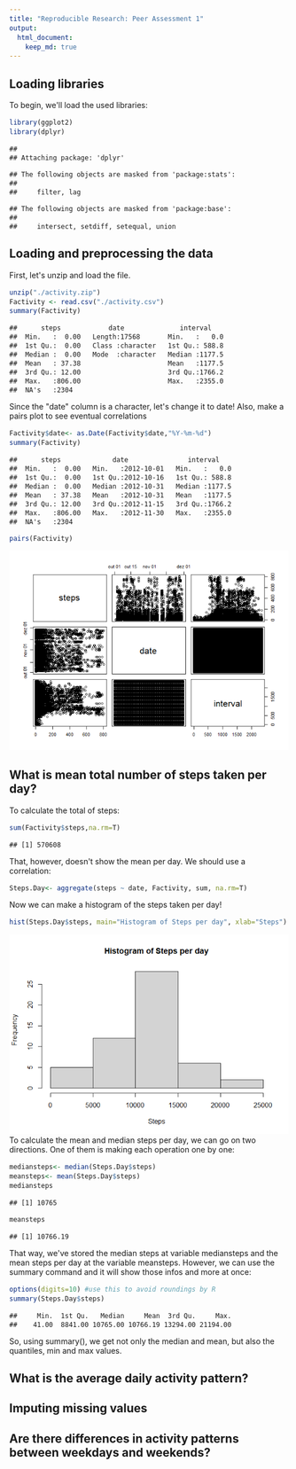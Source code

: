 ```yaml
---
title: "Reproducible Research: Peer Assessment 1"
output: 
  html_document:
    keep_md: true
---
```

## Loading libraries
To begin, we'll load the used libraries:

```r
library(ggplot2)
library(dplyr)
```

```
## 
## Attaching package: 'dplyr'
```

```
## The following objects are masked from 'package:stats':
## 
##     filter, lag
```

```
## The following objects are masked from 'package:base':
## 
##     intersect, setdiff, setequal, union
```

## Loading and preprocessing the data
First, let's unzip and load the file.

```r
unzip("./activity.zip")
Factivity <- read.csv("./activity.csv")
summary(Factivity)
```

```
##      steps            date              interval     
##  Min.   :  0.00   Length:17568       Min.   :   0.0  
##  1st Qu.:  0.00   Class :character   1st Qu.: 588.8  
##  Median :  0.00   Mode  :character   Median :1177.5  
##  Mean   : 37.38                      Mean   :1177.5  
##  3rd Qu.: 12.00                      3rd Qu.:1766.2  
##  Max.   :806.00                      Max.   :2355.0  
##  NA's   :2304
```
Since the "date" column is a character, let's change it to date! Also, make a pairs plot to see eventual correlations

```r
Factivity$date<- as.Date(Factivity$date,"%Y-%m-%d")
summary(Factivity)
```

```
##      steps             date               interval     
##  Min.   :  0.00   Min.   :2012-10-01   Min.   :   0.0  
##  1st Qu.:  0.00   1st Qu.:2012-10-16   1st Qu.: 588.8  
##  Median :  0.00   Median :2012-10-31   Median :1177.5  
##  Mean   : 37.38   Mean   :2012-10-31   Mean   :1177.5  
##  3rd Qu.: 12.00   3rd Qu.:2012-11-15   3rd Qu.:1766.2  
##  Max.   :806.00   Max.   :2012-11-30   Max.   :2355.0  
##  NA's   :2304
```

```r
pairs(Factivity)
```

![](PA1_template_files/figure-html/unnamed-chunk-3-1.png)<!-- -->

## What is mean total number of steps taken per day?
To calculate the total of steps:

```r
sum(Factivity$steps,na.rm=T)
```

```
## [1] 570608
```
That, however, doesn't show the mean per day. We should use a correlation:

```r
Steps.Day<- aggregate(steps ~ date, Factivity, sum, na.rm=T)
```
Now we can make a histogram of the steps taken per day!

```r
hist(Steps.Day$steps, main="Histogram of Steps per day", xlab="Steps")
```

![](PA1_template_files/figure-html/unnamed-chunk-6-1.png)<!-- -->
To calculate the mean and median steps per day, we can go on two directions. One of them is making each operation one by one:

```r
mediansteps<- median(Steps.Day$steps)
meansteps<- mean(Steps.Day$steps)
mediansteps
```

```
## [1] 10765
```

```r
meansteps
```

```
## [1] 10766.19
```
That way, we've stored the median steps at variable mediansteps and the mean steps per day at the variable meansteps. However, we can use the summary command and it will show those infos and more at once:

```r
options(digits=10) #use this to avoid roundings by R
summary(Steps.Day$steps)
```

```
##     Min.  1st Qu.   Median     Mean  3rd Qu.     Max. 
##    41.00  8841.00 10765.00 10766.19 13294.00 21194.00
```
So, using summary(), we get not only the median and mean, but also the quantiles, min and max values.
## What is the average daily activity pattern?



## Imputing missing values



## Are there differences in activity patterns between weekdays and weekends?
